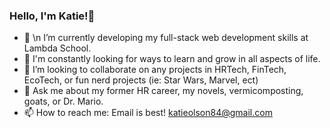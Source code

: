 ### Hello, I'm Katie!👋

- 🔭  \n I’m currently developing my full-stack web development skills at Lambda School.
- 🌱  I'm constantly looking for ways to learn and grow in all aspects of life. 
- 👯  I’m looking to collaborate on any projects in HRTech, FinTech, EcoTech, or fun nerd projects (ie: Star Wars, Marvel, ect)
- 💬  Ask me about my former HR career, my novels, vermicomposting, goats, or Dr. Mario. 
- 📫  How to reach me: Email is best! katieolson84@gmail.com
